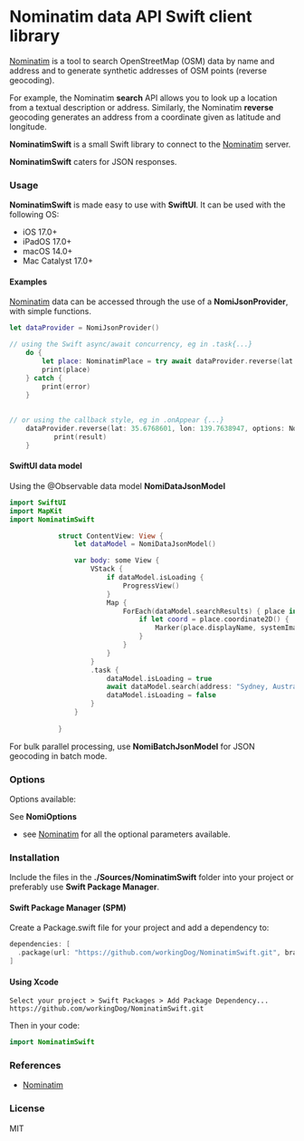 # Nominatim data API Swift client library

[Nominatim](https://nominatim.org/release-docs/develop/) is a tool to search OpenStreetMap (OSM) data by name and address and to generate synthetic addresses of OSM points (reverse geocoding).

For example, the Nominatim **search** API allows you to look up a 
location from a textual description or address. 
Similarly, the Nominatim **reverse** geocoding generates an 
address from a coordinate given as latitude and longitude.

**NominatimSwift** is a small Swift library to connect to the [Nominatim](https://nominatim.org/release-docs/develop/api/Overview/) server.
        
**NominatimSwift** caters for JSON responses.
          
                                                                    
### Usage

**NominatimSwift** is made easy to use with **SwiftUI**.
It can be used with the following OS:

- iOS 17.0+
- iPadOS 17.0+
- macOS 14.0+
- Mac Catalyst 17.0+

#### Examples

[Nominatim](https://nominatim.org/release-docs/develop/api/Overview/) data can be accessed through the use of a **NomiJsonProvider**, with simple functions.

```swift
let dataProvider = NomiJsonProvider()

// using the Swift async/await concurrency, eg in .task{...}
    do {
        let place: NominatimPlace = try await dataProvider.reverse(lat: 35.6768601, lon: 139.7638947, options: NomiOptions())
        print(place)
    } catch {
        print(error)
    }
    
    
// or using the callback style, eg in .onAppear {...}
    dataProvider.reverse(lat: 35.6768601, lon: 139.7638947, options: NomiOptions()) { result in
           print(result)
    }


```

#### SwiftUI data model

Using the @Observable data model **NomiDataJsonModel**


```swift
import SwiftUI
import MapKit
import NominatimSwift

            struct ContentView: View {
                let dataModel = NomiDataJsonModel()

                var body: some View {
                    VStack {
                        if dataModel.isLoading {
                            ProgressView()
                        }
                        Map {
                            ForEach(dataModel.searchResults) { place in
                                if let coord = place.coordinate2D() {
                                    Marker(place.displayName, systemImage: "globe", coordinate: coord)
                                }
                            }
                        }
                    }
                    .task {
                        dataModel.isLoading = true
                        await dataModel.search(address: "Sydney, Australia", options: NomiOptions())
                        dataModel.isLoading = false
                    }
                }
                
            }
```


For bulk parallel processing, use **NomiBatchJsonModel** for JSON geocoding in batch mode.


### Options

Options available:

See **NomiOptions**
            
-   see [Nominatim](https://nominatim.org/release-docs/develop/api/Overview/) for all the optional parameters available.

### Installation

Include the files in the **./Sources/NominatimSwift** folder into your project or preferably use **Swift Package Manager**.

#### Swift Package Manager (SPM)

Create a Package.swift file for your project and add a dependency to:

```swift
dependencies: [
  .package(url: "https://github.com/workingDog/NominatimSwift.git", branch: "main")
]
```

#### Using Xcode

    Select your project > Swift Packages > Add Package Dependency...
    https://github.com/workingDog/NominatimSwift.git

Then in your code:

```swift
import NominatimSwift
```
    
### References

-    [Nominatim](https://nominatim.org/release-docs/develop/api/Overview/)

### License

MIT

